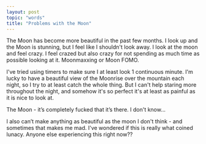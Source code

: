 ```yaml
---
layout: post
topic: "words"
title: "Problems with the Moon"
---
```


The Moon has become more beautiful in the past few months. I look up and the Moon is stunning, but I feel like I shouldn't look away. I look at the moon and feel crazy. I feel crazed but also crazy for not spending as much time as possible looking at it. Moonmaxxing or Moon FOMO.

I've tried using timers to make sure I at least look 1 continuous minute. I'm lucky to have a beautiful view of the Moonrise over the mountain each night, so I try to at least catch the whole thing. But I can't help staring more throughout the night, and somehow it's so perfect it's at least as painful as it is nice to look at.

The Moon - it’s completely fucked that it’s there. I don't know...

I also can’t make anything as beautiful as the moon I don't think - and sometimes that makes me mad. I've wondered if this is really what coined lunacy. Anyone else experiencing this right now??
